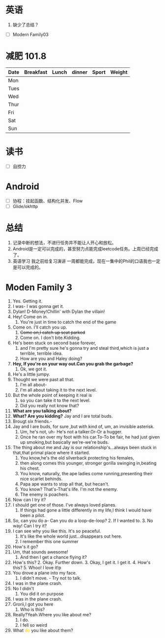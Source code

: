 # 英语
1.  缺少了总结？
- [ ] Modern Family03
# 减肥 101.8

| Date | Breakfast | Lunch | dinner | Sport | Weight |
| ---- | --------- | ----- | ------ | ----- | ------ |
| Mon  |           |       |        |       |        |
| Tues |           |       |        |       |        |
| Wed  |           |       |        |       |        |
| Thur |           |       |        |       |        |
| Fri  |           |       |        |       |        |
| Sat  |           |       |        |       |        |
| Sun  |           |       |        |       |        |
# 读书
- [ ] 自控力
# Android
- [ ] 协程：挂起函数、结构化并发、Flow
- [ ] Glide/okhttp

# 总结
1. 记录中断的想法，不进行任务并不能让人开心和放松。
2. Android是一定可以完成的，甚至努力点能完成leetcode任务。上周已经完成了。
3. 英语学习 我之前给复习演讲 一周都能完成，现在一集中的Phil的口语我也一定是可以完成的。
# Moden Family 3
1. Yes. Getting it.
2. I was- I was gonna get it.
3. Dylan! D-Money!Chillin' with Dylan the villain!
4. Hey! Come on in.
	1. You're just in time to catch the end of the game
5. Come on. I'll catch you up.
	1. ~~Come on,I catch up seat parked~~
	2. Come on. I don't bite.Kidding.
6. He's been stuck on second base forever,
	1. and I'm pretty sure he's gonna try and steal third,which is just a terrible, terrible idea.
	2. How are you and Haley doing?
7. **Hey, If you're on your way out.Can you grab the garbage?**
	1. Ok, we got it.
8. He's a little jumpy.
9. Thought we were past all that.
	1. I'm all about-
	2. I'm all about taking it to the next level.
10. But the whole point of keeping it real is
	1. so you can take it to the next level.
	2. Did you really not know that?
11. **What are you talking about?**
12. **What? Are you kidding?** Jay and I are total buds.
13. Brougt six friends.-
14. Jay and I are buds, for sure ,but with kind of, um, an invisible asterisk. 
	1. Um, he's not, uh- He's not a talker.Or-Or a hugger.
	2. Once he ran over my foot with his car.To-To be fair, he had just given up smoking,but basically we're-we're buds.
15. The thing about me and Jay is our relationship's...always been stuck in that,that primal place where it started.
	1. You know,he's the old silverback protecting his females,
	2. then along comes this younger, stronger gorilla swinging in,beating his chest.
	3. You know, naturally, the ape ladies come running,presenting their nice scarlet behinds.
	4. Papa ape wants to stop all that, but hecan't.
	5. You know? That's-That's life. I'm not the enemy.
	6. The enemy is poachers.
16. Now can I try it?
17. I should get one of those. I've always loved planes.
	1. If things had gone a little differently in my life,I think I would have been a pilot.
18. So, can you do a- Can you do a loop-de-loop?
	2. If I wanted to.
	3. No way! Can I try it?
19. I can see why you like this. It's so peaceful.
	1. It's like the whole world just...disappears out here.
	2. I remember this one summer
20. How's it go?
21. Um, that sounds awesome!
	1. And then I get a chance flying it?
22. How's this?
	2. Okay. Further down.
	3. Okay, I get it. I get it.
	4. How's this? 
	5. Whoo! I love it!p
23. You drove a plane into my face.
	1. I didn't move. - Try not to talk.
24. I was in the plane crash.
25. No I didn't
	1. You did it on purpose
26.  I was in the plane crash.
27. Grorii,I got you here
	1. Who is this?
28. Really?Yeah.Where you like about me?
	1. I do.
	2. I fell so weird
29. What <font color="#ffc000">do</font> you like about them?